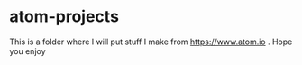 # atom-projects

This is a folder where I will put stuff I make from https://www.atom.io . Hope you enjoy
